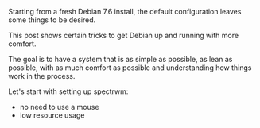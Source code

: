 Starting from a fresh Debian 7.6 install, the default configuration leaves some things to be desired.

This post shows certain tricks to get Debian up and running with more comfort.

The goal is to have a system that is as simple as possible, as lean as possible, with as much comfort as possible and understanding how things work in the process.

Let's start with setting up spectrwm:
* no need to use a mouse
* low resource usage


